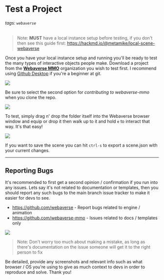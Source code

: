 # Test a Project

###### tags: `webaverse`

> Note: **MUST** have a local instance setup before testing, if you don't then see this guide first: https://hackmd.io/@metamike/local-scene-webaverse

Once you have your local instance setup and running you'll be ready to test the many types of interactive objects people make. Download a project from the [**Webaverse MMO**](https://github.com/webaverse-mmo) organization you wish to test first. I recommend using [Github Desktop](https://desktop.github.com/) if you're a beginner at git.

![](https://i.imgur.com/cvSeR74.png)

Be sure to select the second option for *contributing to webaverse-mmo* when you clone the repo.

![](https://i.imgur.com/RFf5k4a.png)

To test, simply drag n' drop the folder itself into the Webaverse browser window and equip or drop it then walk up to it and hold `e` to interact that way. It's that easy!

![](https://i.imgur.com/4l2u1Gw.gif)

If you want to save the scene you can hit `ctrl-s` to export a scene.json with your current changes.

---

## Reporting Bugs

It's recommended to first get a second opinion / confirmation if you run into any issues. Lets say it's not related to documentation or templates, then you should report any such bugs to the main branch issue tracker to make it easier for devs to see.

- https://github.com/webaverse - Report bugs related to engine / animation
- https://github.com/webaverse-mmo - Issues related to docs / templates only

![](https://i.imgur.com/Qy0Gqle.png)

> Note: Don't worry too much about making a mistake, as long as there's documentation on the issue someone will get it to the right person to fix

Be detailed, provide any screenshots and relevant info such as what browser / OS you're using to give as much context to devs in order to reproduce and solve. Thank you!
